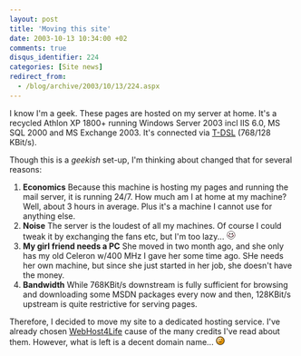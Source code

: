 ```yaml
---
layout: post
title: 'Moving this site'
date: 2003-10-13 10:34:00 +02
comments: true
disqus_identifier: 224
categories: [Site news]
redirect_from:
  - /blog/archive/2003/10/13/224.aspx
---
```


I know I'm a geek. These pages are hosted on my server at home. It's a recycled Athlon XP 1800+ running Windows Server 2003 incl IIS 6.0, MS SQL 2000 and MS Exchange 2003. It's connected via [T-DSL](http://www.t-dsl.com/) (768/128 KBit/s).

Though this is a *geekish* set-up, I'm thinking about changed that for several reasons:

1.  **Economics**
    Because this machine is hosting my pages and running the mail server, it is running 24/7. How much am I at home at my machine? Well, about 3 hours in average. Plus it's a machine I cannot use for anything else.
2.  **Noise**
    The server is the loudest of all my machines. Of course I could tweak it by exchanging the fans etc, but I'm too lazy... ![Blushing](/files/archive/smiley_redface.gif)
3.  **My girl friend needs a PC**
    She moved in two month ago, and she only has my old Celeron w/400 MHz I gave her some time ago. SHe needs her own machine, but since she just started in her job, she doesn't have the money.
4.  **Bandwidth**
    While 768KBit/s downstream is fully sufficient for browsing and downloading some MSDN packages every now and then, 128KBit/s upstream is quite restrictive for serving pages.

Therefore, I decided to move my site to a dedicated hosting service. I've already chosen [WebHost4Life](http://www.webhost4life.com/) cause of the many credits I've read about them. However, what is left is a decent domain name... ![Expressionless](/files/archive/smiley_line.gif)

